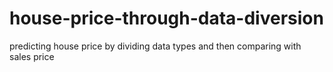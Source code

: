 # house-price-through-data-diversion
predicting house price by dividing data types and then comparing with sales price
